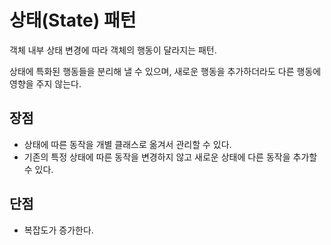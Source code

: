 # 상태(State)  패턴
객체 내부 상태 변경에 따라 객체의 행동이 달라지는 패턴.

상태에 특화된 행동들을 분리해 낼 수 있으며, 새로운 행동을 추가하더라도 다른 행동에 영향을 주지 않는다.

## 장점
- 상태에 따른 동작을 개별 클래스로 옮겨서 관리할 수 있다.
- 기존의 특정 상태에 따른 동작을 변경하지 않고 새로운 상태에 다른 동작을 추가할 수 있다.

## 단점

- 복잡도가 증가한다.